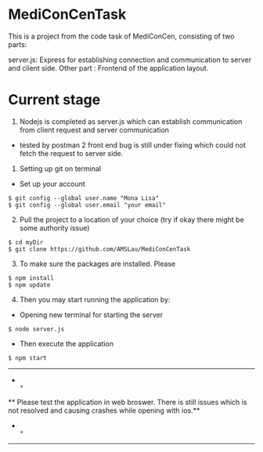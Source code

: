 # MediConCenTask

This is a project from the code task of MediConCen, consisting of two parts:

server.js: Express for establishing connection and communication to server and client side.
Other part : Frontend of the application layout.

# Current stage
1. Nodejs is completed as server.js which can establish communication from client request and server communication 
  - tested by postman
2 front end bug is still under fixing which could not fetch the request to server side.
  

1. Setting up git on terminal
  - Set up your account
```
$ git config --global user.name "Mona Lisa"
$ git config --global user.email "your email"
```
2. Pull the project to a location of your choice (try if okay there might be some authority issue)
```
$ cd myDir
$ git clone https://github.com/AMSLau/MediConCenTask
```

3. To make sure the packages are installed. Please
```
$ npm install
$ npm update
```

4. Then you may start running the application by:
  - Opening new terminal for starting the server
```
$ node server.js
```
  - Then execute the application
```
$ npm start
```

****************************************************************************************************************************************
*                                                                                                                                      *
** Please test the application in web broswer. There is still issues which is not resolved and causing crashes while opening with ios.** 
*                                                                                                                                      *
****************************************************************************************************************************************
